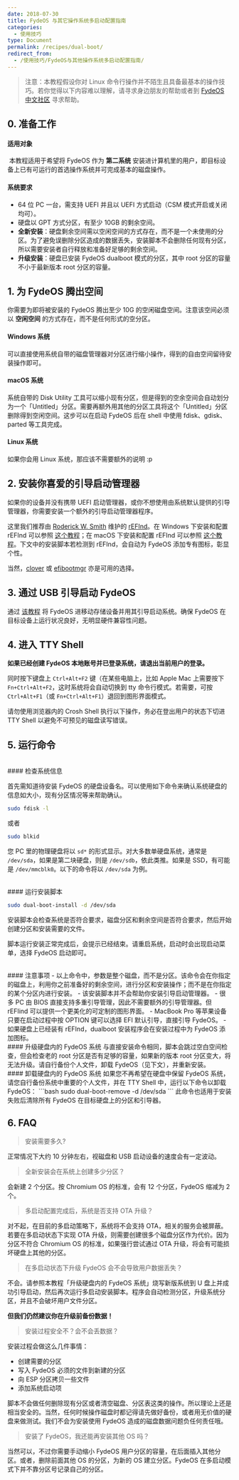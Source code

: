 ```yaml
---
date: 2018-07-30
title: FydeOS 与其它操作系统多启动配置指南
categories:
  - 使用技巧
type: Document
permalink: /recipes/dual-boot/
redirect_from:
  - /使用技巧/FydeOS与其他操作系统多启动配置指南/
---
```


> 注意：本教程假设你对 Linux 命令行操作并不陌生且具备最基本的操作技巧。若你觉得以下内容难以理解，请寻求身边朋友的帮助或者到 [FydeOS 中文社区](https://fydeos.com/community) 寻求帮助。


## 0. 准备工作
#### 适用对象

 本教程适用于希望将 FydeOS 作为 **第二系统** 安装进计算机里的用户，即目标设备上已有可运行的首选操作系统并可完成基本的磁盘操作。

#### 系统要求

 - 64 位 PC 一台，需支持 UEFI 并且以 UEFI 方式启动（CSM 模式开启或关闭均可）。
 - 硬盘以 GPT 方式分区，有至少 10GB 的剩余空间。
 - **全新安装**：硬盘剩余空间需以空闲空间的方式存在，而不是一个未使用的分区。为了避免误删除分区造成的数据丢失，安装脚本不会删除任何现有分区，所以需要安装者自行释放和准备好足够的剩余空间。
 - **升级安装**：硬盘已安装 FydeOS dualboot 模式的分区，其中 root 分区的容量不小于最新版本 root 分区的容量。


## 1. 为 FydeOS 腾出空间

你需要为即将被安装的 FydeOS 腾出至少 10G 的空闲磁盘空间。注意该空间必须以 **空闲空间** 的方式存在，而不是任何形式的空分区。

#### Windows 系统
可以直接使用系统自带的磁盘管理器对分区进行缩小操作，得到的自由空间留待安装操作即可。

#### macOS 系统
系统自带的 Disk Utility 工具可以缩小现有分区，但是得到的空余空间会自动划分为一个「Untitled」分区。需要再额外用其他的分区工具将这个「Untitled」分区删除得到空闲空间。这步可以在启动 FydeOS 后在 shell 中使用 fdisk、gdisk、parted 等工具完成。

#### Linux 系统
如果你会用 Linux 系统，那应该不需要额外的说明 :p


## 2. 安装你喜爱的引导启动管理器

如果你的设备并没有携带 UEFI 启动管理器，或你不想使用由系统默认提供的引导管理器，你需要安装一个额外的引导启动管理器程序。

这里我们推荐由 [Roderick W. Smith](mailto:rodsmith@rodsbooks.com) 维护的 [rEFInd](http://www.rodsbooks.com/refind/)。在 Windows 下安装和配置 rEFInd 可以参照 [这个教程](https://blog.csdn.net/windking21/article/details/50402933)；在 macOS 下安装和配置 rEFInd 可以参照 [这个教程](https://blog.csdn.net/xiaoshaxs/article/details/52016628)。下文中的安装脚本若检测到 rEFInd，会自动为 FydeOS 添加专有图标，彰显个性。

当然，[clover](https://sourceforge.net/projects/cloverefiboot/) 或 [efibootmgr](https://github.com/rhboot/efibootmgr) 亦是可用的选择。


## 3. 通过 USB 引导启动 FydeOS

通过 [该教程](https://fydeos.com/instructions-pc/) 将 FydeOS 进移动存储设备并用其引导启动系统。确保 FydeOS 在目标设备上运行状况良好，无明显硬件兼容性问题。


## 4. 进入 TTY Shell

**如果已经创建 FydeOS 本地账号并已登录系统，请退出当前用户的登录。**

同时按下键盘上 `Ctrl+Alt+F2` 键（在某些电脑上，比如 Apple Mac 上需要按下 `Fn+Ctrl+Alt+F2`，这时系统将会自动切换到 tty 命令行模式。若需要，可按 `Ctrl+Alt+F1`（或 `Fn+Ctrl+Alt+F1`）退回到图形界面模式。

请勿使用浏览器内的 Crosh Shell 执行以下操作，务必在登出用户的状态下切进 TTY Shell 以避免不可预见的磁盘读写错误。


## 5. 运行命令

<br>
#### 检查系统信息

首先需知道待安装 FydeOS 的硬盘设备名。可以使用如下命令来确认系统硬盘的信息如大小，现有分区情况等来帮助确认。

```bash
sudo fdisk -l
```
或者
```bash
sudo blkid
```
您 PC 里的物理硬盘将以 `sd*` 的形式显示。对大多数单硬盘系统，通常是 `/dev/sda`，如果是第二块硬盘，则是 `/dev/sdb`，依此类推。如果是 SSD，有可能是 `/dev/mmcblk0`。以下的命令将以 `/dev/sda` 为例。

<br>
#### 运行安装脚本

```bash
sudo dual-boot-install -d /dev/sda
```
安装脚本会检查系统是否符合要求，磁盘分区和剩余空间是否符合要求，然后开始创建分区和安装需要的文件。

脚本运行安装正常完成后，会提示已经结束。请重启系统，启动时会出现启动菜单，选择 FydeOS 启动即可。


<br>
#### 注意事项
 - 以上命令中，参数是整个磁盘，而不是分区。该命令会在你指定的磁盘上，利用你之前准备好的剩余空间，进行分区和安装操作；而不是在你指定的某个分区内进行安装。
 - 该安装脚本并不会帮助你安装引导启动管理器。
 - 很多 PC 由 BIOS 直接支持多重引导管理，因此不需要额外的引导管理器。但 rEFIind 可以提供一个更美化的可定制的图形界面。
 - MacBook Pro 等苹果设备只要在启动过程中按 OPTION 键可以选择 EFI 默认引导，直接引导 FydeOS。
 - 如果硬盘上已经装有 rEFInd，dualboot 安装程序会在安装过程中为 FydeOS 添加图标。

<br>
#### 升级硬盘内的 FydeOS 系统
与直接安装命令相同，脚本会跳过空白空间检查，但会检查老的 root 分区是否有足够的容量，如果新的版本 root 分区变大，将无法升级。请自行备份个人文件，卸载 FydeOS（见下文），并重新安装。


<br>
#### 卸载硬盘内的 FydeOS 系统
如果您不再希望在硬盘中保留 FydeOS 系统，请您自行备份系统中重要的个人文件，并在 TTY Shell 中，运行以下命令以卸载 FydeOS：
```bash
sudo dual-boot-remove -d /dev/sda
```
此命令也适用于安装失败后清除所有 FydeOS 在目标硬盘上的分区和引导器。


## 6. FAQ

> 安装需要多久?

正常情况下大约 10 分钟左右，视磁盘和 USB 启动设备的速度会有一定波动。


>全新安装会在系统上创建多少分区？

会新建 2 个分区。按 Chromium OS 的标准，会有 12 个分区，FydeOS 缩减为 2 个。


>多启动配置完成后，系统是否支持 OTA 升级？

对不起，在目前的多启动策略下，系统将不会支持 OTA，相关的服务会被屏蔽。若要在多启动状态下实现 OTA 升级，则需要创建很多个磁盘分区作为代价。因为分区不符合 Chromium OS 的标准，如果强行尝试通过 OTA 升级，将会有可能损坏硬盘上其他的分区。


>在多启动状态下升级 FydeOS 会不会导致用户数据丢失？

不会。请参照本教程「升级硬盘内的 FydeOS 系统」烧写新版系统到 U 盘上并成功引导启动，然后再次运行多启动安装脚本。程序会自动检测分区，升级系统分区，并且不会破坏用户文件分区。

**但我们仍然建议你在升级前备份数据！**



>安装过程安全不？会不会丢数据？

安装过程会做这么几件事情：
 - 创建需要的分区
 - 写入 FydeOS 必须的文件到新建的分区
 - 向 ESP 分区拷贝一些文件
 - 添加系统启动项

脚本不会做任何删除现有分区或者清空磁盘、分区表这类的操作。所以理论上还是相当安全的。当然，任何时候操作磁盘时都记得请先做好备份，或者用无价值的硬盘来做测试。我们不会为安装使用 FydeOS 造成的磁盘数据问题负任何责任哦。



>安装了 FydeOS，我还能再安装其他 OS 吗？

当然可以，不过你需要手动缩小 FydeOS 用户分区的容量，在后面插入其他分区。或者，删除前面其他 OS 的分区，为新的 OS 建立分区。FydeOS 在多启动模式下并不靠分区号记录自己的分区。